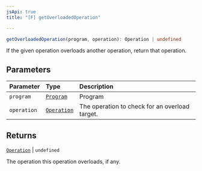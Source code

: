 ```yaml
---
jsApi: true
title: "[F] getOverloadedOperation"

---
```

```ts
getOverloadedOperation(program, operation): Operation | undefined
```

If the given operation overloads another operation, return that operation.

## Parameters

| Parameter | Type | Description |
| :------ | :------ | :------ |
| `program` | [`Program`](Interface.Program.md) | Program |
| `operation` | [`Operation`](Interface.Operation.md) | The operation to check for an overload target. |

## Returns

[`Operation`](Interface.Operation.md) \| `undefined`

The operation this operation overloads, if any.
